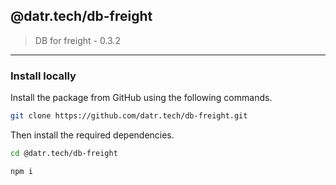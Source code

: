 ## @datr.tech/db-freight

> DB for freight - 0.3.2

---

### Install locally

Install the package from GitHub using the following commands.

```bash
git clone https://github.com/datr.tech/db-freight.git
```

Then install the required dependencies.

```bash
cd @datr.tech/db-freight

npm i
```
